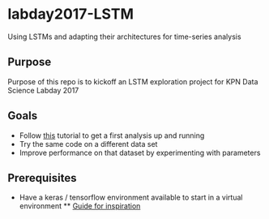 # labday2017-LSTM
Using LSTMs and adapting their architectures for time-series analysis

## Purpose
Purpose of this repo is to kickoff an LSTM exploration project for KPN Data Science Labday 2017

## Goals

* Follow [this](https://machinelearningmastery.com/time-series-prediction-lstm-recurrent-neural-networks-python-keras/) tutorial to get a first analysis up and running
* Try the same code on a different data set
* Improve performance on that dataset by experimenting with parameters

## Prerequisites

* Have a keras / tensorflow environment available to start in a virtual environment
** [Guide for inspiration](https://gist.github.com/pumpikano/24b55447ef8b2d8f5c4d)
